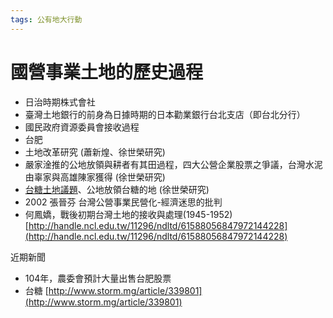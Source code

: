 ```yaml
---
tags: 公有地大行動
---
```


# 國營事業土地的歷史過程


- 日治時期株式會社
- 臺灣土地銀行的前身為日據時期的日本勸業銀行台北支店（即台北分行）
- 國民政府資源委員會接收過程
- 台肥
- 土地改革研究 (蕭新煌、徐世榮研究)
- 嚴家淦推的公地放領與耕者有其田過程，四大公營企業股票之爭議，台灣水泥由辜家與高雄陳家獲得 (徐世榮研究)
- [台糖土地議題](https://www.facebook.com/srshiu/posts/1654320918129961)、公地放領台糖的地 (徐世榮研究)
- 2002 張晉芬 台灣公營事業民營化-經濟迷思的批判
- 何鳳嬌，戰後初期台灣土地的接收與處理(1945-1952) [http://handle.ncl.edu.tw/11296/ndltd/61588056847972144228](http://handle.ncl.edu.tw/11296/ndltd/61588056847972144228)


近期新聞
- 104年，農委會預計大量出售台肥股票
- 台糖 [http://www.storm.mg/article/339801](http://www.storm.mg/article/339801)

